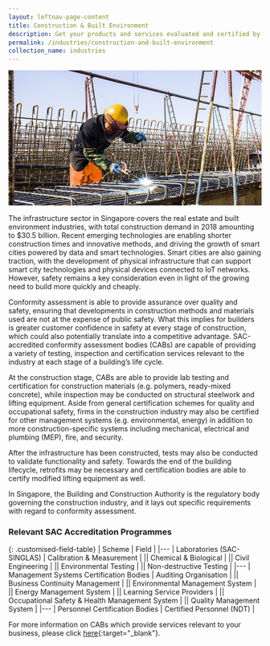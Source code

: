 ```yaml
---
layout: leftnav-page-content
title: Construction & Built Environment
description: Get your products and services evaluated and certified by a Singapore Accreditation Council (SAC)-accredited Conformity Assessment Body (CAB).
permalink: /industries/construction-and-built-environment
collection_name: industries
---
```


![Construction and Build Environment](/images/industries/construction.jpg)

The infrastructure sector in Singapore covers the real estate and built environment industries, with total construction demand in 2018 amounting to $30.5 billion. Recent emerging technologies are enabling shorter construction times and innovative methods, and driving the growth of smart cities powered by data and smart technologies. Smart cities are also gaining traction, with the development of physical infrastructure that can support smart city technologies and physical devices connected to IoT networks. However, safety remains a key consideration even in light of the growing need to build more quickly and cheaply.

Conformity assessment is able to provide assurance over quality and safety, ensuring that developments in construction methods and materials used are not at the expense of public safety. What this implies for builders is greater customer confidence in safety at every stage of construction, which could also potentially translate into a competitive advantage. SAC-accredited conformity assessment bodies (CABs) are capable of providing a variety of testing, inspection and certification services relevant to the industry at each stage of a building’s life cycle.

At the construction stage, CABs are able to provide lab testing and certification for construction materials (e.g. polymers, ready-mixed concrete), while inspection may be conducted on structural steelwork and lifting equipment. Aside from general certification schemes for quality and occupational safety, firms in the construction industry may also be certified for other management systems (e.g. environmental, energy) in addition to more construction-specific systems including mechanical, electrical and plumbing (MEP), fire, and security. 

After the infrastructure has been constructed, tests may also be conducted to validate functionality and safety. Towards the end of the building lifecycle, retrofits may be necessary and certification bodies are able to certify modified lifting equipment as well.

In Singapore, the Building and Construction Authority is the regulatory body governing the construction industry, and it lays out specific requirements with regard to conformity assessment. 

### Relevant SAC Accreditation Programmes

{: .customised-field-table}
| Scheme | Field |
|---
| Laboratories (SAC-SINGLAS) | Calibration & Measurement |
|| Chemical & Biological |
|| Civil Engineering |
|| Environmental Testing |
|| Non-destructive Testing |
|---
| Management Systems Certification Bodies | Auditing Organisation |
|| Business Continuity Management |
|| Environmental Management System |
|| Energy Management System |
|| Learning Service Providers |
|| Occupational Safety & Health Management System |
|| Quality Management System |
|---
| Personnel Certification Bodies | Certified Personnel (NDT) |

For more information on CABs which provide services relevant to your business, please click [here](/services/accreditation-services){:target="_blank"}.
